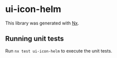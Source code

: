 # ui-icon-helm

This library was generated with [Nx](https://nx.dev).


## Running unit tests

Run `nx test ui-icon-helm` to execute the unit tests.

